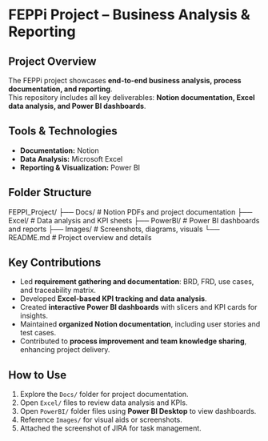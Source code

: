 # FEPPi Project – Business Analysis & Reporting

## Project Overview
The FEPPi project showcases **end-to-end business analysis, process documentation, and reporting**.  
This repository includes all key deliverables: **Notion documentation, Excel data analysis, and Power BI dashboards**.

## Tools & Technologies
- **Documentation:** Notion  
- **Data Analysis:** Microsoft Excel  
- **Reporting & Visualization:** Power BI  

## Folder Structure
FEPPI_Project/
├── Docs/ # Notion PDFs and project documentation
├── Excel/ # Data analysis and KPI sheets
├── PowerBI/ # Power BI dashboards and reports
├── Images/ # Screenshots, diagrams, visuals
└── README.md # Project overview and details

## Key Contributions
- Led **requirement gathering and documentation**: BRD, FRD, use cases, and traceability matrix.  
- Developed **Excel-based KPI tracking and data analysis**.  
- Created **interactive Power BI dashboards** with slicers and KPI cards for insights.  
- Maintained **organized Notion documentation**, including user stories and test cases.  
- Contributed to **process improvement and team knowledge sharing**, enhancing project delivery.  

## How to Use
1. Explore the `Docs/` folder for project documentation.  
2. Open `Excel/` files to review data analysis and KPIs.  
3. Open `PowerBI/` folder files using **Power BI Desktop** to view dashboards.  
4. Reference `Images/` for visual aids or screenshots.
5. Attached the screenshot of JIRA for task management.
